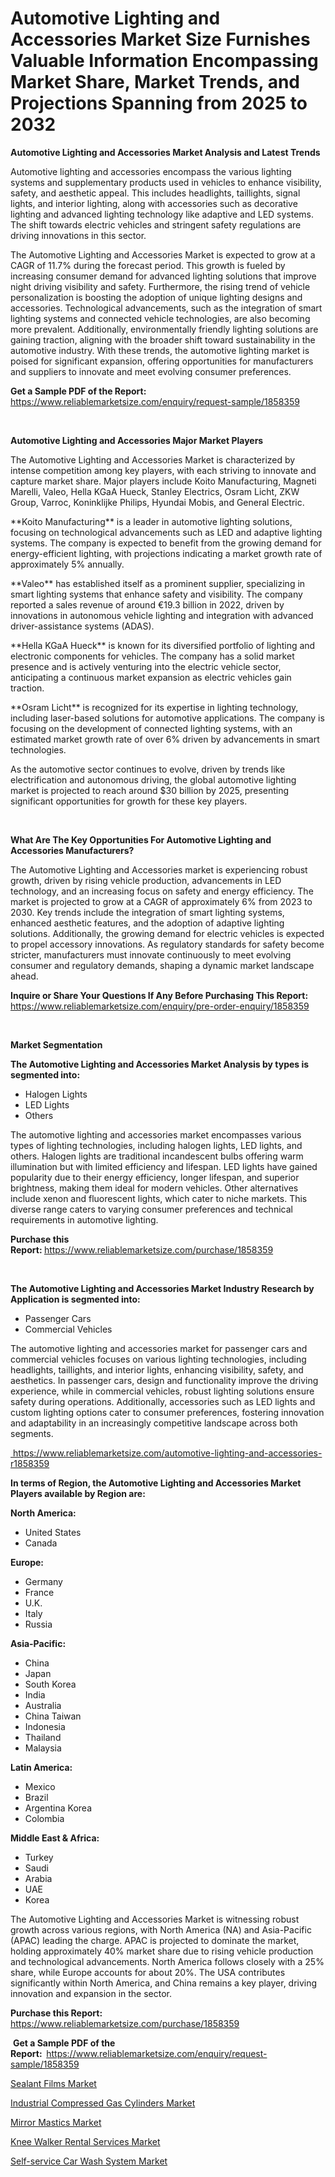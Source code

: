 <p><h1>Automotive Lighting and Accessories Market Size Furnishes Valuable Information Encompassing Market Share, Market Trends, and Projections Spanning from 2025 to 2032</h1></p><p><strong>Automotive Lighting and Accessories Market Analysis and Latest Trends</strong></p>
<p><p>Automotive lighting and accessories encompass the various lighting systems and supplementary products used in vehicles to enhance visibility, safety, and aesthetic appeal. This includes headlights, taillights, signal lights, and interior lighting, along with accessories such as decorative lighting and advanced lighting technology like adaptive and LED systems. The shift towards electric vehicles and stringent safety regulations are driving innovations in this sector.</p><p>The Automotive Lighting and Accessories Market is expected to grow at a CAGR of 11.7% during the forecast period. This growth is fueled by increasing consumer demand for advanced lighting solutions that improve night driving visibility and safety. Furthermore, the rising trend of vehicle personalization is boosting the adoption of unique lighting designs and accessories. Technological advancements, such as the integration of smart lighting systems and connected vehicle technologies, are also becoming more prevalent. Additionally, environmentally friendly lighting solutions are gaining traction, aligning with the broader shift toward sustainability in the automotive industry. With these trends, the automotive lighting market is poised for significant expansion, offering opportunities for manufacturers and suppliers to innovate and meet evolving consumer preferences.</p></p>
<p><strong>Get a Sample PDF of the Report:&nbsp;</strong> <a href="https://www.reliablemarketsize.com/enquiry/request-sample/1858359?utm_campaign=2218&utm_medium=2&utm_source=Github&utm_content=ia&utm_term=30012025&utm_id=automotive-lighting-and-accessories">https://www.reliablemarketsize.com/enquiry/request-sample/1858359</a></p>
<p>&nbsp;</p>
<p><strong>Automotive Lighting and Accessories Major Market Players</strong></p>
<p><p>The Automotive Lighting and Accessories Market is characterized by intense competition among key players, with each striving to innovate and capture market share. Major players include Koito Manufacturing, Magneti Marelli, Valeo, Hella KGaA Hueck, Stanley Electrics, Osram Licht, ZKW Group, Varroc, Koninklijke Philips, Hyundai Mobis, and General Electric.</p><p>**Koito Manufacturing** is a leader in automotive lighting solutions, focusing on technological advancements such as LED and adaptive lighting systems. The company is expected to benefit from the growing demand for energy-efficient lighting, with projections indicating a market growth rate of approximately 5% annually.</p><p>**Valeo** has established itself as a prominent supplier, specializing in smart lighting systems that enhance safety and visibility. The company reported a sales revenue of around €19.3 billion in 2022, driven by innovations in autonomous vehicle lighting and integration with advanced driver-assistance systems (ADAS).</p><p>**Hella KGaA Hueck** is known for its diversified portfolio of lighting and electronic components for vehicles. The company has a solid market presence and is actively venturing into the electric vehicle sector, anticipating a continuous market expansion as electric vehicles gain traction. </p><p>**Osram Licht** is recognized for its expertise in lighting technology, including laser-based solutions for automotive applications. The company is focusing on the development of connected lighting systems, with an estimated market growth rate of over 6% driven by advancements in smart technologies.</p><p>As the automotive sector continues to evolve, driven by trends like electrification and autonomous driving, the global automotive lighting market is projected to reach around $30 billion by 2025, presenting significant opportunities for growth for these key players.</p></p>
<p>&nbsp;</p>
<p><strong>What Are The Key Opportunities For Automotive Lighting and Accessories Manufacturers?</strong></p>
<p><p>The Automotive Lighting and Accessories market is experiencing robust growth, driven by rising vehicle production, advancements in LED technology, and an increasing focus on safety and energy efficiency. The market is projected to grow at a CAGR of approximately 6% from 2023 to 2030. Key trends include the integration of smart lighting systems, enhanced aesthetic features, and the adoption of adaptive lighting solutions. Additionally, the growing demand for electric vehicles is expected to propel accessory innovations. As regulatory standards for safety become stricter, manufacturers must innovate continuously to meet evolving consumer and regulatory demands, shaping a dynamic market landscape ahead.</p></p>
<p><strong>Inquire or Share Your Questions If Any Before Purchasing This Report:</strong> <a href="https://www.reliablemarketsize.com/enquiry/pre-order-enquiry/1858359?utm_campaign=2218&utm_medium=2&utm_source=Github&utm_content=ia&utm_term=30012025&utm_id=automotive-lighting-and-accessories">https://www.reliablemarketsize.com/enquiry/pre-order-enquiry/1858359</a></p>
<p>&nbsp;</p>
<p><strong>Market Segmentation</strong></p>
<p><strong>The Automotive Lighting and Accessories Market Analysis by types is segmented into:</strong></p>
<p><ul><li>Halogen Lights</li><li>LED Lights</li><li>Others</li></ul></p>
<p><p>The automotive lighting and accessories market encompasses various types of lighting technologies, including halogen lights, LED lights, and others. Halogen lights are traditional incandescent bulbs offering warm illumination but with limited efficiency and lifespan. LED lights have gained popularity due to their energy efficiency, longer lifespan, and superior brightness, making them ideal for modern vehicles. Other alternatives include xenon and fluorescent lights, which cater to niche markets. This diverse range caters to varying consumer preferences and technical requirements in automotive lighting.</p></p>
<p><strong>Purchase this Report:&nbsp;</strong><a href="https://www.reliablemarketsize.com/purchase/1858359?utm_campaign=2218&utm_medium=2&utm_source=Github&utm_content=ia&utm_term=30012025&utm_id=automotive-lighting-and-accessories">https://www.reliablemarketsize.com/purchase/1858359</a></p>
<p>&nbsp;</p>
<p><strong>The Automotive Lighting and Accessories Market Industry Research by Application is segmented into:</strong></p>
<p><ul><li>Passenger Cars</li><li>Commercial Vehicles</li></ul></p>
<p><p>The automotive lighting and accessories market for passenger cars and commercial vehicles focuses on various lighting technologies, including headlights, taillights, and interior lights, enhancing visibility, safety, and aesthetics. In passenger cars, design and functionality improve the driving experience, while in commercial vehicles, robust lighting solutions ensure safety during operations. Additionally, accessories such as LED lights and custom lighting options cater to consumer preferences, fostering innovation and adaptability in an increasingly competitive landscape across both segments.</p></p>
<p><a href="https://www.reliablemarketsize.com/automotive-lighting-and-accessories-r1858359?utm_campaign=2218&utm_medium=2&utm_source=Github&utm_content=ia&utm_term=30012025&utm_id=automotive-lighting-and-accessories">&nbsp;https://www.reliablemarketsize.com/automotive-lighting-and-accessories-r1858359</a></p>
<p><strong>In terms of Region, the Automotive Lighting and Accessories Market Players available by Region are:</strong></p>
<p>
    <p> <strong> North America: </strong>
        <ul>
            <li>United States</li>
            <li>Canada</li>
        </ul>
        </p> 
    <p> <strong> Europe: </strong>
        <ul>
            <li>Germany</li>
            <li>France</li>
            <li>U.K.</li>
            <li>Italy</li>
            <li>Russia</li>
        </ul>
        </p> 
    <p> <strong> Asia-Pacific: </strong>
        <ul>
            <li>China</li>
            <li>Japan</li>
            <li>South Korea</li>
            <li>India</li>
            <li>Australia</li>
            <li>China Taiwan</li>
            <li>Indonesia</li>
            <li>Thailand</li>
            <li>Malaysia</li>
        </ul>
        </p> 
    <p> <strong> Latin America: </strong>
        <ul>
            <li>Mexico</li>
            <li>Brazil</li>
            <li>Argentina Korea</li>
            <li>Colombia</li>
        </ul>
        </p> 
    <p> <strong> Middle East & Africa: </strong>
        <ul>
            <li>Turkey</li>
            <li>Saudi</li>
            <li>Arabia</li>
            <li>UAE</li>
            <li>Korea</li>
        </ul>
    </p>
    </p>
<p><p>The Automotive Lighting and Accessories Market is witnessing robust growth across various regions, with North America (NA) and Asia-Pacific (APAC) leading the charge. APAC is projected to dominate the market, holding approximately 40% market share due to rising vehicle production and technological advancements. North America follows closely with a 25% share, while Europe accounts for about 20%. The USA contributes significantly within North America, and China remains a key player, driving innovation and expansion in the sector.</p></p>
<p><strong>Purchase this Report: </strong><a href="https://www.reliablemarketsize.com/purchase/1858359?utm_campaign=2218&utm_medium=2&utm_source=Github&utm_content=ia&utm_term=30012025&utm_id=automotive-lighting-and-accessories">https://www.reliablemarketsize.com/purchase/1858359</a></p>
<p>&nbsp;<strong>Get a Sample PDF of the Report:&nbsp;&nbsp;</strong><a href="https://www.reliablemarketsize.com/enquiry/request-sample/1858359?utm_campaign=2218&utm_medium=2&utm_source=Github&utm_content=ia&utm_term=30012025&utm_id=automotive-lighting-and-accessories">https://www.reliablemarketsize.com/enquiry/request-sample/1858359</a></p>
<p><strong></strong></p>
<p><p><a href="https://github.com/hannajuana198484/Market-Research-Report-List-1/blob/main/sealant-films-market.md?utm_campaign=2218&utm_medium=2&utm_source=Github&utm_content=ia&utm_term=30012025&utm_id=automotive-lighting-and-accessories">Sealant Films Market</a></p><p><a href="https://www.linkedin.com/pulse/industrial-compressed-gas-cylinders-market-size-expected-u8dzc?utm_campaign=2218&utm_medium=2&utm_source=Github&utm_content=ia&utm_term=30012025&utm_id=automotive-lighting-and-accessories">Industrial Compressed Gas Cylinders Market</a></p><p><a href="https://github.com/martomiko755/Market-Research-Report-List-1/blob/main/mirror-mastics-market.md?utm_campaign=2218&utm_medium=2&utm_source=Github&utm_content=ia&utm_term=30012025&utm_id=automotive-lighting-and-accessories">Mirror Mastics Market</a></p><p><a href="https://www.linkedin.com/pulse/analysis-forecast-growing-demand-knee-walker-rental-services-udbee?utm_campaign=2218&utm_medium=2&utm_source=Github&utm_content=ia&utm_term=30012025&utm_id=automotive-lighting-and-accessories">Knee Walker Rental Services Market</a></p><p><a href="https://www.linkedin.com/pulse/sustaining-industry-growth-study-self-service-car-wash-system-yvbmc?utm_campaign=2218&utm_medium=2&utm_source=Github&utm_content=ia&utm_term=30012025&utm_id=automotive-lighting-and-accessories">Self-service Car Wash System Market</a></p></p>